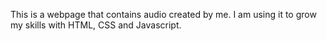 This is a webpage that contains audio created by me. I am using it to grow my skills with HTML, CSS and Javascript. 

